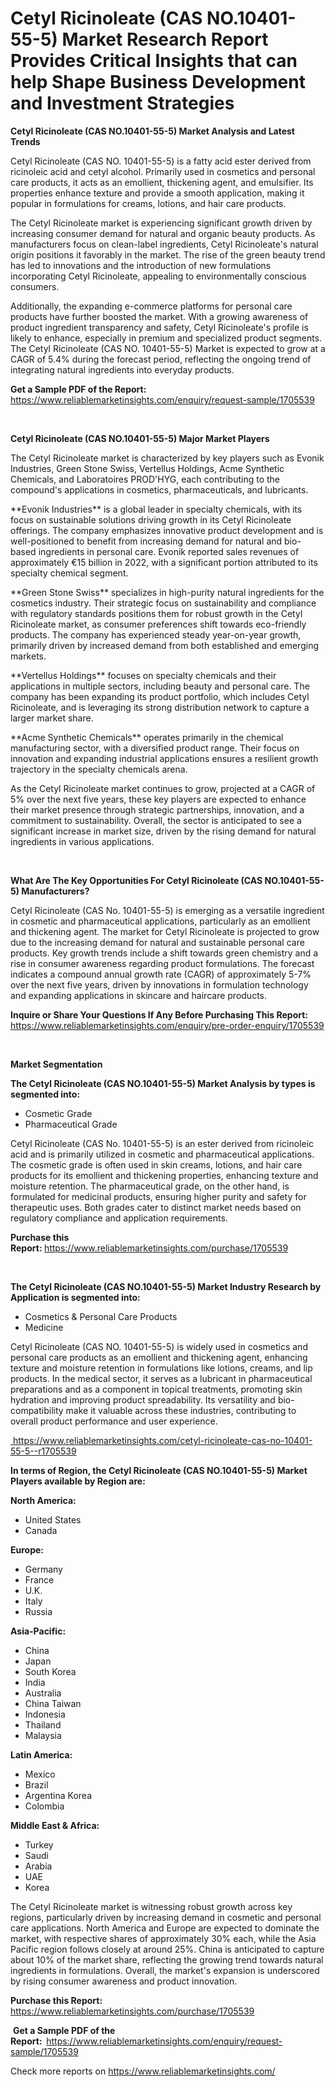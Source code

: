 <p><h1>Cetyl Ricinoleate (CAS NO.10401-55-5) Market Research Report Provides Critical Insights that can help Shape Business Development and Investment Strategies</h1></p><p><strong>Cetyl Ricinoleate (CAS NO.10401-55-5) Market Analysis and Latest Trends</strong></p>
<p><p>Cetyl Ricinoleate (CAS NO. 10401-55-5) is a fatty acid ester derived from ricinoleic acid and cetyl alcohol. Primarily used in cosmetics and personal care products, it acts as an emollient, thickening agent, and emulsifier. Its properties enhance texture and provide a smooth application, making it popular in formulations for creams, lotions, and hair care products.</p><p>The Cetyl Ricinoleate market is experiencing significant growth driven by increasing consumer demand for natural and organic beauty products. As manufacturers focus on clean-label ingredients, Cetyl Ricinoleate's natural origin positions it favorably in the market. The rise of the green beauty trend has led to innovations and the introduction of new formulations incorporating Cetyl Ricinoleate, appealing to environmentally conscious consumers.</p><p>Additionally, the expanding e-commerce platforms for personal care products have further boosted the market. With a growing awareness of product ingredient transparency and safety, Cetyl Ricinoleate's profile is likely to enhance, especially in premium and specialized product segments. The Cetyl Ricinoleate (CAS NO. 10401-55-5) Market is expected to grow at a CAGR of 5.4% during the forecast period, reflecting the ongoing trend of integrating natural ingredients into everyday products.</p></p>
<p><strong>Get a Sample PDF of the Report:&nbsp;</strong> <a href="https://www.reliablemarketinsights.com/enquiry/request-sample/1705539?utm_campaign=1932&utm_medium=2&utm_source=Github&utm_content=ia&utm_term=10012025&utm_id=cetyl-ricinoleate-cas-no10401-55-5">https://www.reliablemarketinsights.com/enquiry/request-sample/1705539</a></p>
<p>&nbsp;</p>
<p><strong>Cetyl Ricinoleate (CAS NO.10401-55-5) Major Market Players</strong></p>
<p><p>The Cetyl Ricinoleate market is characterized by key players such as Evonik Industries, Green Stone Swiss, Vertellus Holdings, Acme Synthetic Chemicals, and Laboratoires PROD'HYG, each contributing to the compound's applications in cosmetics, pharmaceuticals, and lubricants.</p><p>**Evonik Industries** is a global leader in specialty chemicals, with its focus on sustainable solutions driving growth in its Cetyl Ricinoleate offerings. The company emphasizes innovative product development and is well-positioned to benefit from increasing demand for natural and bio-based ingredients in personal care. Evonik reported sales revenues of approximately €15 billion in 2022, with a significant portion attributed to its specialty chemical segment.</p><p>**Green Stone Swiss** specializes in high-purity natural ingredients for the cosmetics industry. Their strategic focus on sustainability and compliance with regulatory standards positions them for robust growth in the Cetyl Ricinoleate market, as consumer preferences shift towards eco-friendly products. The company has experienced steady year-on-year growth, primarily driven by increased demand from both established and emerging markets.</p><p>**Vertellus Holdings** focuses on specialty chemicals and their applications in multiple sectors, including beauty and personal care. The company has been expanding its product portfolio, which includes Cetyl Ricinoleate, and is leveraging its strong distribution network to capture a larger market share.</p><p>**Acme Synthetic Chemicals** operates primarily in the chemical manufacturing sector, with a diversified product range. Their focus on innovation and expanding industrial applications ensures a resilient growth trajectory in the specialty chemicals arena.</p><p>As the Cetyl Ricinoleate market continues to grow, projected at a CAGR of 5% over the next five years, these key players are expected to enhance their market presence through strategic partnerships, innovation, and a commitment to sustainability. Overall, the sector is anticipated to see a significant increase in market size, driven by the rising demand for natural ingredients in various applications.</p></p>
<p>&nbsp;</p>
<p><strong>What Are The Key Opportunities For Cetyl Ricinoleate (CAS NO.10401-55-5) Manufacturers?</strong></p>
<p><p>Cetyl Ricinoleate (CAS No. 10401-55-5) is emerging as a versatile ingredient in cosmetic and pharmaceutical applications, particularly as an emollient and thickening agent. The market for Cetyl Ricinoleate is projected to grow due to the increasing demand for natural and sustainable personal care products. Key growth trends include a shift towards green chemistry and a rise in consumer awareness regarding product formulations. The forecast indicates a compound annual growth rate (CAGR) of approximately 5-7% over the next five years, driven by innovations in formulation technology and expanding applications in skincare and haircare products.</p></p>
<p><strong>Inquire or Share Your Questions If Any Before Purchasing This Report:</strong> <a href="https://www.reliablemarketinsights.com/enquiry/pre-order-enquiry/1705539?utm_campaign=1932&utm_medium=2&utm_source=Github&utm_content=ia&utm_term=10012025&utm_id=cetyl-ricinoleate-cas-no10401-55-5">https://www.reliablemarketinsights.com/enquiry/pre-order-enquiry/1705539</a></p>
<p>&nbsp;</p>
<p><strong>Market Segmentation</strong></p>
<p><strong>The Cetyl Ricinoleate (CAS NO.10401-55-5) Market Analysis by types is segmented into:</strong></p>
<p><ul><li>Cosmetic Grade</li><li>Pharmaceutical Grade</li></ul></p>
<p><p>Cetyl Ricinoleate (CAS No. 10401-55-5) is an ester derived from ricinoleic acid and is primarily utilized in cosmetic and pharmaceutical applications. The cosmetic grade is often used in skin creams, lotions, and hair care products for its emollient and thickening properties, enhancing texture and moisture retention. The pharmaceutical grade, on the other hand, is formulated for medicinal products, ensuring higher purity and safety for therapeutic uses. Both grades cater to distinct market needs based on regulatory compliance and application requirements.</p></p>
<p><strong>Purchase this Report:&nbsp;</strong><a href="https://www.reliablemarketinsights.com/purchase/1705539?utm_campaign=1932&utm_medium=2&utm_source=Github&utm_content=ia&utm_term=10012025&utm_id=cetyl-ricinoleate-cas-no10401-55-5">https://www.reliablemarketinsights.com/purchase/1705539</a></p>
<p>&nbsp;</p>
<p><strong>The Cetyl Ricinoleate (CAS NO.10401-55-5) Market Industry Research by Application is segmented into:</strong></p>
<p><ul><li>Cosmetics & Personal Care Products</li><li>Medicine</li></ul></p>
<p><p>Cetyl Ricinoleate (CAS NO. 10401-55-5) is widely used in cosmetics and personal care products as an emollient and thickening agent, enhancing texture and moisture retention in formulations like lotions, creams, and lip products. In the medical sector, it serves as a lubricant in pharmaceutical preparations and as a component in topical treatments, promoting skin hydration and improving product spreadability. Its versatility and bio-compatibility make it valuable across these industries, contributing to overall product performance and user experience.</p></p>
<p><a href="https://www.reliablemarketinsights.com/cetyl-ricinoleate-cas-no-10401-55-5--r1705539?utm_campaign=1932&utm_medium=2&utm_source=Github&utm_content=ia&utm_term=10012025&utm_id=cetyl-ricinoleate-cas-no10401-55-5">&nbsp;https://www.reliablemarketinsights.com/cetyl-ricinoleate-cas-no-10401-55-5--r1705539</a></p>
<p><strong>In terms of Region, the Cetyl Ricinoleate (CAS NO.10401-55-5) Market Players available by Region are:</strong></p>
<p>
    <p> <strong> North America: </strong>
        <ul>
            <li>United States</li>
            <li>Canada</li>
        </ul>
        </p> 
    <p> <strong> Europe: </strong>
        <ul>
            <li>Germany</li>
            <li>France</li>
            <li>U.K.</li>
            <li>Italy</li>
            <li>Russia</li>
        </ul>
        </p> 
    <p> <strong> Asia-Pacific: </strong>
        <ul>
            <li>China</li>
            <li>Japan</li>
            <li>South Korea</li>
            <li>India</li>
            <li>Australia</li>
            <li>China Taiwan</li>
            <li>Indonesia</li>
            <li>Thailand</li>
            <li>Malaysia</li>
        </ul>
        </p> 
    <p> <strong> Latin America: </strong>
        <ul>
            <li>Mexico</li>
            <li>Brazil</li>
            <li>Argentina Korea</li>
            <li>Colombia</li>
        </ul>
        </p> 
    <p> <strong> Middle East & Africa: </strong>
        <ul>
            <li>Turkey</li>
            <li>Saudi</li>
            <li>Arabia</li>
            <li>UAE</li>
            <li>Korea</li>
        </ul>
    </p>
    </p>
<p><p>The Cetyl Ricinoleate market is witnessing robust growth across key regions, particularly driven by increasing demand in cosmetic and personal care applications. North America and Europe are expected to dominate the market, with respective shares of approximately 30% each, while the Asia Pacific region follows closely at around 25%. China is anticipated to capture about 10% of the market share, reflecting the growing trend towards natural ingredients in formulations. Overall, the market's expansion is underscored by rising consumer awareness and product innovation.</p></p>
<p><strong>Purchase this Report: </strong><a href="https://www.reliablemarketinsights.com/purchase/1705539?utm_campaign=1932&utm_medium=2&utm_source=Github&utm_content=ia&utm_term=10012025&utm_id=cetyl-ricinoleate-cas-no10401-55-5">https://www.reliablemarketinsights.com/purchase/1705539</a></p>
<p>&nbsp;<strong>Get a Sample PDF of the Report:&nbsp;&nbsp;</strong><a href="https://www.reliablemarketinsights.com/enquiry/request-sample/1705539?utm_campaign=1932&utm_medium=2&utm_source=Github&utm_content=ia&utm_term=10012025&utm_id=cetyl-ricinoleate-cas-no10401-55-5">https://www.reliablemarketinsights.com/enquiry/request-sample/1705539</a></p>
<p><strong></strong></p>
<p>Check more reports on <a href="https://www.reliablemarketinsights.com/?utm_campaign=1932&utm_medium=2&utm_source=Github&utm_content=ia&utm_term=10012025&utm_id=cetyl-ricinoleate-cas-no10401-55-5">https://www.reliablemarketinsights.com/</a></p>
